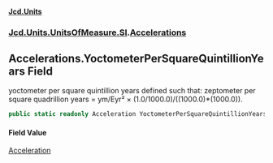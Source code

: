 #### [Jcd.Units](index.md 'index')
### [Jcd.Units.UnitsOfMeasure.SI](Jcd.Units.UnitsOfMeasure.SI.md 'Jcd.Units.UnitsOfMeasure.SI').[Accelerations](Accelerations.md 'Jcd.Units.UnitsOfMeasure.SI.Accelerations')

## Accelerations.YoctometerPerSquareQuintillionYears Field

yoctometer per square quintillion years defined such that: zeptometer per square quadrillion years = ym/Eyr² ×
(1.0/1000.0)/((1000.0)*(1000.0)).

```csharp
public static readonly Acceleration YoctometerPerSquareQuintillionYears;
```

#### Field Value
[Acceleration](Acceleration.md 'Jcd.Units.UnitTypes.Acceleration')